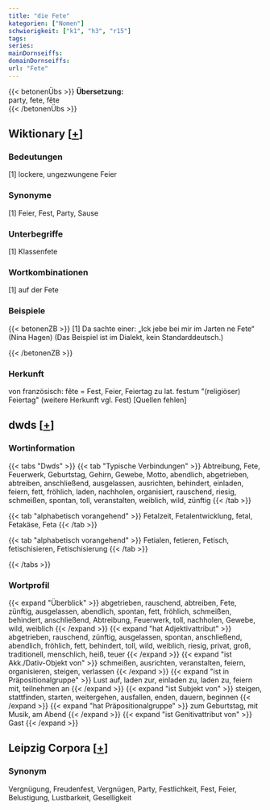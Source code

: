 ```yaml
---
title: "die Fete"
kategorien: ["Nomen"]
schwierigkeit: ["k1", "h3", "r15"]
tags:
series:
mainDornseiffs:
domainDornseiffs:
url: "Fete"
---
```


{{< betonenÜbs >}}
**Übersetzung:**  
party, fete, fête  
{{< /betonenÜbs >}}

## Wiktionary [[+](https://de.wiktionary.org/wiki/Fete)]

### Bedeutungen
[1] lockere, ungezwungene Feier  

### Synonyme
[1] Feier, Fest, Party, Sause  

### Unterbegriffe
[1] Klassenfete  

### Wortkombinationen
[1] auf der Fete  

### Beispiele
{{< betonenZB >}}
[1] Da sachte einer: „Ick jebe bei mir im Jarten ne Fete“ (Nina Hagen) (Das Beispiel ist im Dialekt, kein Standarddeutsch.)  

{{< /betonenZB >}}
### Herkunft
von französisch: fête = Fest, Feier, Feiertag zu lat. festum "(religiöser) Feiertag" (weitere Herkunft vgl. Fest) [Quellen fehlen]  



## dwds [[+](https://www.dwds.de/wb/Fete)]

### Wortinformation
{{< tabs "Dwds" >}}
{{< tab "Typische Verbindungen" >}}
Abtreibung, Fete, Feuerwerk, Geburtstag, Gehirn, Gewebe, Motto, abendlich, abgetrieben, abtreiben, anschließend, ausgelassen, ausrichten, behindert, einladen, feiern, fett, fröhlich, laden, nachholen, organisiert, rauschend, riesig, schmeißen, spontan, toll, veranstalten, weiblich, wild, zünftig
{{< /tab >}}

{{< tab "alphabetisch vorangehend" >}}
Fetalzeit, Fetalentwicklung, fetal, Fetakäse, Feta
{{< /tab >}}

{{< tab "alphabetisch vorangehend" >}}
Fetialen, fetieren, Fetisch, fetischisieren, Fetischisierung
{{< /tab >}}

{{< /tabs >}}

### Wortprofil
{{< expand "Überblick" >}} abgetrieben, rauschend, abtreiben, Fete, zünftig, ausgelassen, abendlich, spontan, fett, fröhlich, schmeißen, behindert, anschließend, Abtreibung, Feuerwerk, toll, nachholen, Gewebe, wild, weiblich {{< /expand >}}
{{< expand "hat Adjektivattribut" >}} abgetrieben, rauschend, zünftig, ausgelassen, spontan, anschließend, abendlich, fröhlich, fett, behindert, toll, wild, weiblich, riesig, privat, groß, traditionell, menschlich, heiß, teuer {{< /expand >}}
{{< expand "ist Akk./Dativ-Objekt von" >}} schmeißen, ausrichten, veranstalten, feiern, organisieren, steigen, verlassen {{< /expand >}}
{{< expand "ist in Präpositionalgruppe" >}} Lust auf, laden zur, einladen zu, laden zu, feiern mit, teilnehmen an {{< /expand >}}
{{< expand "ist Subjekt von" >}} steigen, stattfinden, starten, weitergehen, ausfallen, enden, dauern, beginnen {{< /expand >}}
{{< expand "hat Präpositionalgruppe" >}} zum Geburtstag, mit Musik, am Abend {{< /expand >}}
{{< expand "ist Genitivattribut von" >}} Gast {{< /expand >}}

## Leipzig Corpora [[+](https://corpora.uni-leipzig.de/en/res?word=Fete&corpusId=deu_newscrawl-public_2018)]


### Synonym
Vergnügung, Freudenfest, Vergnügen, Party, Festlichkeit, Fest, Feier, Belustigung, Lustbarkeit, Geselligkeit

